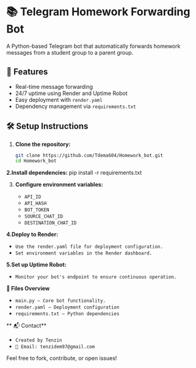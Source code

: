# 📚 Telegram Homework Forwarding Bot

A Python-based Telegram bot that automatically forwards homework messages from a student group to a parent group.

## 🚀 Features

- Real-time message forwarding
- 24/7 uptime using Render and Uptime Robot
- Easy deployment with `render.yaml`
- Dependency management via `requirements.txt`

## 🛠️ Setup Instructions

1. **Clone the repository:**

   ```bash
   git clone https://github.com/Tdema604/Homework_bot.git
   cd Homework_bot
   
**2.Install dependencies:**
pip install -r requirements.txt

3. **Configure environment variables:**

   - `API_ID`  
   - `API_HASH`  
   - `BOT_TOKEN`  
   - `SOURCE_CHAT_ID`  
   - `DESTINATION_CHAT_ID`

**4.Deploy to Render:**
   - `Use the render.yaml file for deployment configuration.`
   - `Set environment variables in the Render dashboard.`

**5.Set up Uptime Robot:**
- `Monitor your bot's endpoint to ensure continuous operation.`

**📄 Files Overview**
- `main.py – Core bot functionality.`
- `render.yaml – Deployment configuration`
 - `requirements.txt – Python dependencies`   
    
 ** 📬 Contact**
  - `Created by Tenzin`
  - `📧 Email: tenzidem97@gmail.com` 



Feel free to fork, contribute, or open issues!
